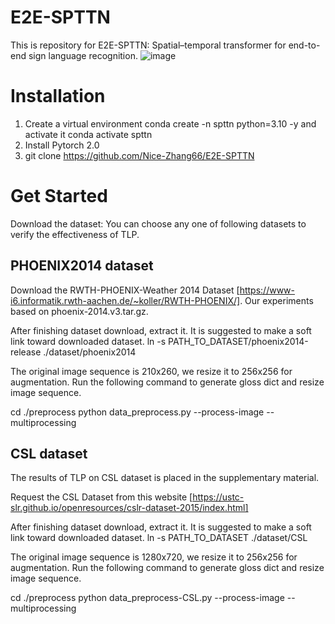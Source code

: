 # E2E-SPTTN
This is repository for E2E-SPTTN: Spatial–temporal transformer for end-to-end sign language recognition.
![image](https://github.com/Nice-Zhang66/E2E-SPTTN/assets/72641963/3e345af5-d8db-4040-9202-e0ecebd07e9c)

# Installation
1. Create a virtual environment conda create -n spttn python=3.10 -y and activate it conda activate spttn
2. Install Pytorch 2.0
3. git clone https://github.com/Nice-Zhang66/E2E-SPTTN
# Get Started 
Download the dataset: You can choose any one of following datasets to verify the effectiveness of TLP.

## PHOENIX2014 dataset
Download the RWTH-PHOENIX-Weather 2014 Dataset [https://www-i6.informatik.rwth-aachen.de/~koller/RWTH-PHOENIX/]. Our experiments based on phoenix-2014.v3.tar.gz.

After finishing dataset download, extract it. It is suggested to make a soft link toward downloaded dataset.
ln -s PATH_TO_DATASET/phoenix2014-release ./dataset/phoenix2014

The original image sequence is 210x260, we resize it to 256x256 for augmentation. Run the following command to generate gloss dict and resize image sequence.

cd ./preprocess
python data_preprocess.py --process-image --multiprocessing
## CSL dataset
The results of TLP on CSL dataset is placed in the supplementary material.

Request the CSL Dataset from this website [https://ustc-slr.github.io/openresources/cslr-dataset-2015/index.html]

After finishing dataset download, extract it. It is suggested to make a soft link toward downloaded dataset.
ln -s PATH_TO_DATASET ./dataset/CSL

The original image sequence is 1280x720, we resize it to 256x256 for augmentation. Run the following command to generate gloss dict and resize image sequence.

cd ./preprocess
python data_preprocess-CSL.py --process-image --multiprocessing
